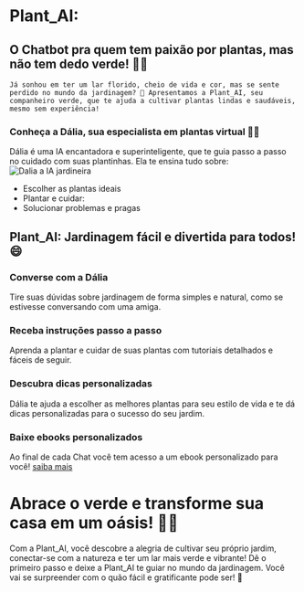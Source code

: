 # Plant_AI:
O Chatbot pra quem tem paixão por plantas, mas não tem dedo verde! 🌱✨
---
    Já sonhou em ter um lar florido, cheio de vida e cor, mas se sente perdido no mundo da jardinagem? 🌿 Apresentamos a Plant_AI, seu companheiro verde, que te ajuda a cultivar plantas lindas e saudáveis, mesmo sem experiência!

### Conheça a Dália, sua especialista em plantas virtual 👩‍🌾
Dália é uma IA encantadora e superinteligente, que te guia passo a passo no cuidado com suas plantinhas. Ela te ensina tudo sobre:
![Dalia a IA jardineira](https://github.com/brunocastro/plant_ai/assets/1557137/e25ab12a-db77-4de4-887b-6ed3c1057c8b)

- Escolher as plantas ideais
- Plantar e cuidar:
- Solucionar problemas e pragas

## Plant_AI: Jardinagem fácil e divertida para todos! 😄

### Converse com a Dália
Tire suas dúvidas sobre jardinagem de forma simples e natural, como se estivesse conversando com uma amiga.

### Receba instruções passo a passo
Aprenda a plantar e cuidar de suas plantas com tutoriais detalhados e fáceis de seguir.

### Descubra dicas personalizadas
Dália te ajuda a escolher as melhores plantas para seu estilo de vida e te dá dicas personalizadas para o sucesso do seu jardim.

### Baixe ebooks personalizados
Ao final de cada Chat você tem acesso a um ebook personalizado para você! [saiba mais](https://github.com/brunocastro/plant_ai/tree/main/ebook)

# Abrace o verde e transforme sua casa em um oásis! 🏡🌿
Com a Plant_AI, você descobre a alegria de cultivar seu próprio jardim, conectar-se com a natureza e ter um lar mais verde e vibrante!
Dê o primeiro passo e deixe a Plant_AI te guiar no mundo da jardinagem. Você vai se surpreender com o quão fácil e gratificante pode ser! 💚
